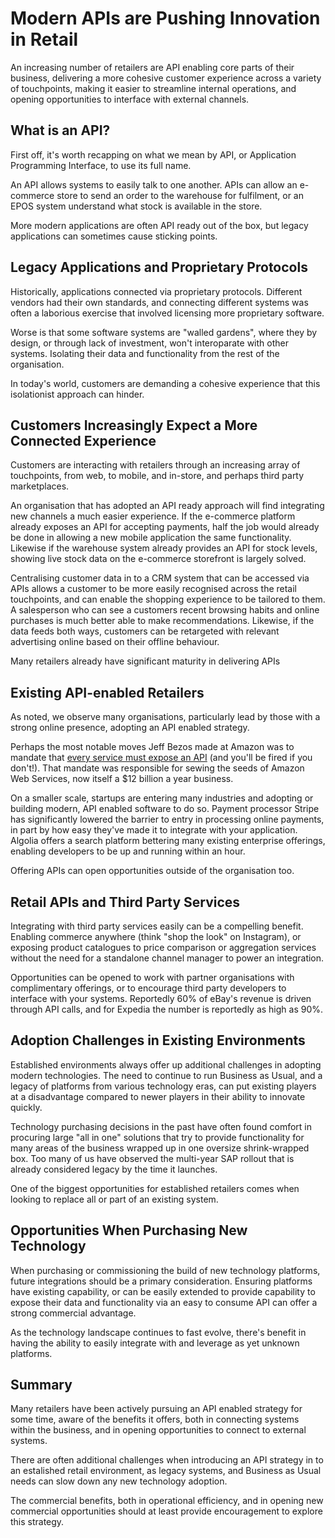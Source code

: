 # Modern APIs are Pushing Innovation in Retail

An increasing number of retailers are API enabling core parts of their business, delivering a more cohesive customer experience across a variety of touchpoints, making it easier to streamline internal operations, and opening opportunities to interface with external channels.

## What is an API?

First off, it's worth recapping on what we mean by API, or Application Programming Interface, to use its full name.

An API allows systems to easily talk to one another. APIs can allow an e-commerce store to send an order to the warehouse for fulfilment, or an EPOS system understand what stock is available in the store.

More modern applications are often API ready out of the box, but legacy applications can sometimes cause sticking points.

## Legacy Applications and Proprietary Protocols

Historically, applications connected via proprietary protocols. Different vendors had their own standards, and connecting different systems was often a laborious exercise that involved licensing more proprietary software.

Worse is that some software systems are "walled gardens", where they by design, or through lack of investment, won't interoparate with other systems. Isolating their data and functionality from the rest of the organisation.

In today's world, customers are demanding a cohesive experience that this isolationist approach can hinder.

## Customers Increasingly Expect a More Connected Experience

Customers are interacting with retailers through an increasing array of touchpoints, from web, to mobile, and in-store, and perhaps third party marketplaces.

An organisation that has adopted an API ready approach will find integrating new channels a much easier experience. If the e-commerce platform already exposes an API for accepting payments, half the job would already be done in allowing a new mobile application the same functionality. Likewise if the warehouse system already provides an API for stock levels, showing live stock data on the e-commerce storefront is largely solved.

Centralising customer data in to a CRM system that can be accessed via APIs allows a customer to be more easily recognised across the retail touchpoints, and can enable the shopping experience to be tailored to them. A salesperson who can see a customers recent browsing habits and online purchases is much better able to make recommendations. Likewise, if the data feeds both ways, customers can be retargeted with relevant advertising online based on their offline behaviour.

Many retailers already have significant maturity in delivering APIs

## Existing API-enabled Retailers

As noted, we observe many organisations, particularly lead by those with a strong online presence, adopting an API enabled strategy.

Perhaps the most notable moves Jeff Bezos made at Amazon was to mandate that [every service must expose an API](https://apievangelist.com/2012/01/12/the-secret-to-amazons-success-internal-apis/) (and you'll be fired if you don't!). That mandate was responsible for sewing the seeds of Amazon Web Services, now itself a $12 billion a year business.

On a smaller scale, startups are entering many industries and adopting or building modern, API enabled software to do so. Payment processor Stripe has significantly lowered the barrier to entry in processing online payments, in part by how easy they've made it to integrate with your application. Algolia offers a search platform bettering many existing enterprise offerings, enabling developers to be up and running within an hour.

Offering APIs can open opportunities outside of the organisation too.

## Retail APIs and Third Party Services

Integrating with third party services easily can be a compelling benefit. Enabling commerce anywhere (think "shop the look" on Instagram), or exposing product catalogues to price comparison or aggregation services without the need for a standalone channel manager to power an integration.

Opportunities can be opened to work with partner organisations with complimentary offerings, or to encourage third party developers to interface with your systems. Reportedly 60% of eBay's revenue is driven through API calls, and for Expedia the number is reportedly as high as 90%.

## Adoption Challenges in Existing Environments

Established environments always offer up additional challenges in adopting modern technologies. The need to continue to run Business as Usual, and a legacy of platforms from various technology eras, can put existing players at a disadvantage compared to newer players in their ability to innovate quickly.

Technology purchasing decisions in the past have often found comfort in procuring large "all in one" solutions that try to provide functionality for many areas of the business wrapped up in one oversize shrink-wrapped box. Too many of us have observed the multi-year SAP rollout that is already considered legacy by the time it launches.

One of the biggest opportunities for established retailers comes when looking to replace all or part of an existing system.

## Opportunities When Purchasing New Technology

When purchasing or commissioning the build of new technology platforms, future integrations should be a primary consideration. Ensuring platforms have existing capability, or can be easily extended to provide capability to expose their data and functionality via an easy to consume API can offer a strong commercial advantage.

As the technology landscape continues to fast evolve, there's benefit in having the ability to easily integrate with and leverage as yet unknown platforms.

## Summary

Many retailers have been actively pursuing an API enabled strategy for some time, aware of the benefits it offers, both in connecting systems within the business, and in opening opportunities to connect to external systems.

There are often additional challenges when introducing an API strategy in to an estalished retail environment, as legacy systems, and Business as Usual needs can slow down any new technology adoption.

The commercial benefits, both in operational efficiency, and in opening new commercial opportunities should at least provide encouragement to explore this strategy.
